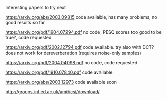 Interesting papers to try next

https://arxiv.org/abs/2003.09815 code available, has many problems, no good results so far

https://arxiv.org/pdf/1904.07294.pdf no code, PESQ scores too good to be true?, code requested

https://arxiv.org/pdf/2002.12794.pdf code available. try also with DCT? does not work for dereverberation (requires noise-only samples)

https://arxiv.org/pdf/2004.04098.pdf no code, code requested

https://arxiv.org/pdf/1910.07840.pdf code available

https://arxiv.org/abs/2003.12973 code available soon

http://groups.inf.ed.ac.uk/ami/icsi/download/
